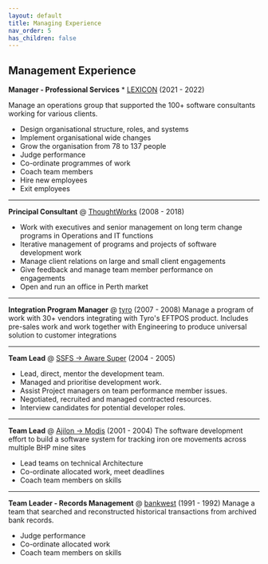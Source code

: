 ```yaml
---
layout: default
title: Managing Experience
nav_order: 5
has_children: false
---
```


## Management Experience

**Manager - Professional Services** * [LEXICON](https://www.lexicon.com.au) (2021 - 2022)

Manage an operations group that supported the 100+ software consultants working for various clients.
- Design organisational structure, roles, and systems
- Implement organisational wide changes
- Grow the organisation from 78 to 137 people
- Judge performance
- Co-ordinate programmes of work
- Coach team members
- Hire new employees
- Exit employees

---

**Principal Consultant** @ [ThoughtWorks](https://www.thoughtworks.com) (2008 - 2018)
- Work with executives and senior management on long term change programs in Operations and IT functions
- Iterative management of programs and projects of software development work
- Manage client relations on large and small client engagements
- Give feedback and manage team member performance on engagements
- Open and run an office in Perth market

---

**Integration Program Manager** @ [tyro](https://www.tyro.com) (2007 - 2008)
Manage a program of work with 30+ vendors integrating with Tyro's EFTPOS product. Includes pre-sales work and work together with Engineering to produce universal solution to customer integrations

---

**Team Lead** @ [SSFS -> Aware Super](https://www.tyro.com) (2004 - 2005)
- Lead, direct, mentor the development team.
- Managed and prioritise development work.
- Assist Project managers on team performance member issues.
- Negotiated, recruited and managed contracted resources.
- Interview candidates for potential developer roles.

---

**Team Lead** @ [Ajilon -> Modis](https://www.modis.com) (2001 - 2004)
The software development effort to build a software system for tracking iron ore movements across multiple BHP mine sites
- Lead teams on technical Architecture
- Co-ordinate allocated work, meet deadlines
- Coach team members on skills

---

**Team Leader - Records Management** @ [bankwest](https://www.bankwest.com.au) (1991 - 1992)
Manage a team that searched and reconstructed historical transactions from archived bank records.
- Judge performance
- Co-ordinate allocated work
- Coach team members on skills
